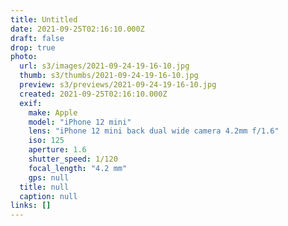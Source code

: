 ```yaml
---
title: Untitled
date: 2021-09-25T02:16:10.000Z
draft: false
drop: true
photo:
  url: s3/images/2021-09-24-19-16-10.jpg
  thumb: s3/thumbs/2021-09-24-19-16-10.jpg
  preview: s3/previews/2021-09-24-19-16-10.jpg
  created: 2021-09-25T02:16:10.000Z
  exif:
    make: Apple
    model: "iPhone 12 mini"
    lens: "iPhone 12 mini back dual wide camera 4.2mm f/1.6"
    iso: 125
    aperture: 1.6
    shutter_speed: 1/120
    focal_length: "4.2 mm"
    gps: null
  title: null
  caption: null
links: []
---
```

